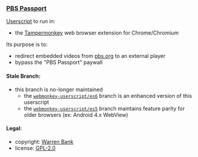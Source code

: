 ### [PBS Passport](https://github.com/warren-bank/crx-pbs-passport/tree/greasemonkey-userscript)

[Userscript](https://github.com/warren-bank/crx-pbs-passport/raw/greasemonkey-userscript/greasemonkey-userscript/PBS-Passport.user.js) to run in:
* the [Tampermonkey](https://chrome.google.com/webstore/detail/tampermonkey/dhdgffkkebhmkfjojejmpbldmpobfkfo) web browser extension for Chrome/Chromium

Its purpose is to:
* redirect embedded videos from [pbs.org](https://www.pbs.org/) to an external player
* bypass the "PBS Passport" paywall

#### Stale Branch:

* this branch is no-longer maintained
  - the [`webmonkey-userscript/es6`](https://github.com/warren-bank/crx-pbs-passport/tree/webmonkey-userscript/es6) branch is an enhanced version of this userscript
  - the [`webmonkey-userscript/es5`](https://github.com/warren-bank/crx-pbs-passport/tree/webmonkey-userscript/es5) branch maintains feature parity for older browsers (ex: Android 4.x WebView)

#### Legal:

* copyright: [Warren Bank](https://github.com/warren-bank)
* license: [GPL-2.0](https://www.gnu.org/licenses/old-licenses/gpl-2.0.txt)
